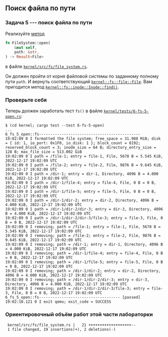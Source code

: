 ## Поиск файла по пути


### Задача 5 --- поиск файла по пути

Реализуйте [метод](../../doc/kernel/fs/file_system/struct.FileSystem.html#method.open)

```rust
fn FileSystem::open(
    &mut self,
    path: &str,
) -> Result<File>
```

в файле
[`kernel/src/fs/file_system.rs`](https://gitlab.com/sergey-v-galtsev/nikka-public/-/blob/master/kernel/src/fs/file_system.rs).

Он должен пройти от корня файловой системы по заданному полному пути `path`.
И вернуть соответствующий
[`kernel::fs::file::File`](../../doc/kernel/fs/file/struct.File.html).
Вам пригодится метод
[`kernel::fs::inode::Inode::find()`](../../doc/kernel/fs/inode/struct.Inode.html#method.find).


### Проверьте себя

Теперь должен заработать тест `fs()` в файле
[`kernel/tests/6-fs-5-open.rs`](https://gitlab.com/sergey-v-galtsev/nikka-public/-/blob/master/kernel/tests/6-fs-5-open.rs):

```console
$ (cd kernel; cargo test --test 6-fs-5-open)
...
6_fs_5_open::fs---------------------------------------------
19:02:09 0 I formatted the file system; free_space = 31.988 MiB; disk = { id: 1, io_port: 0x1F0, io_disk: 1 }; block_count = 8192; reserved_block_count = 3; inode_size = 64 B; directory_entry_size = 128 B; max_file_size = 513.002 GiB
19:02:09 0 I path = /file-1; entry = file-1, File, 5678 B = 5.545 KiB, 2022-12-17 19:02:09 UTC
19:02:09 0 I path = /file-2; entry = file-2, File, 9876 B = 9.645 KiB, 2022-12-17 19:02:09 UTC
19:02:09 0 I path = /dir-1; entry = dir-1, Directory, 4096 B = 4.000 KiB, 2022-12-17 19:02:09 UTC
19:02:09 0 I path = /dir-1/file-4; entry = file-4, File, 0 B = 0 B, 2022-12-17 19:02:09 UTC
19:02:09 0 I path = /dir-1/file-5; entry = file-5, File, 0 B = 0 B, 2022-12-17 19:02:09 UTC
19:02:09 0 I path = /dir-1/dir-2; entry = dir-2, Directory, 4096 B = 4.000 KiB, 2022-12-17 19:02:09 UTC
19:02:09 0 I path = /dir-1/dir-2/dir-3; entry = dir-3, Directory, 4096 B = 4.000 KiB, 2022-12-17 19:02:09 UTC
19:02:09 0 I path = /dir-1/dir-2/dir-3/file-3; entry = file-3, File, 0 B = 0 B, 2022-12-17 19:02:09 UTC
19:02:09 0 I removing; path = /file-1; entry = file-1, File, 5678 B = 5.545 KiB, 2022-12-17 19:02:09 UTC
19:02:09 0 I removing; path = /file-2; entry = file-2, File, 9876 B = 9.645 KiB, 2022-12-17 19:02:09 UTC
19:02:09 0 I removing; path = /dir-1; entry = dir-1, Directory, 4096 B = 4.000 KiB, 2022-12-17 19:02:09 UTC
19:02:09 0 I removing; path = /dir-1/file-4; entry = file-4, File, 0 B = 0 B, 2022-12-17 19:02:09 UTC
19:02:09 0 I removing; path = /dir-1/file-5; entry = file-5, File, 0 B = 0 B, 2022-12-17 19:02:09 UTC
19:02:09 0 I removing; path = /dir-1/dir-2; entry = dir-2, Directory, 4096 B = 4.000 KiB, 2022-12-17 19:02:09 UTC
19:02:09 0 I removing; path = /dir-1/dir-2/dir-3; entry = dir-3, Directory, 4096 B = 4.000 KiB, 2022-12-17 19:02:09 UTC
19:02:09 0 I removing; path = /dir-1/dir-2/dir-3/file-3; entry = file-3, File, 0 B = 0 B, 2022-12-17 19:02:09 UTC
6_fs_5_open::fs------------------------------------ [passed]
19:02:10.121 0 I exit qemu; exit_code = SUCCESS
```


### Ориентировочный объём работ этой части лабораторки

```console
 kernel/src/fs/file_system.rs |   21 +++++++++++++++++++--
 1 file changed, 19 insertions(+), 2 deletions(-)
```
